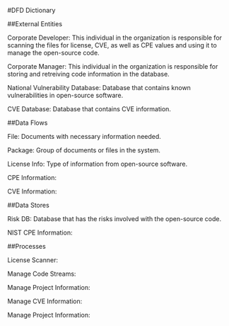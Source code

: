 #DFD Dictionary

##External Entities 

Corporate Developer: This individual in the organization is responsible for scanning the files for license, CVE, as well as CPE values and using it to manage the open-source code. 

Corporate Manager: This individual in the organization is responsible for storing and retreiving code information in the database.

National Vulnerability Database: Database that contains known vulnerabilities in open-source software.

CVE Database: Database that contains CVE information.


##Data Flows

File: Documents with necessary information needed.

Package: Group of documents or files in the system.

License Info: Type of information from open-source software.

CPE Information: 

CVE Information:


##Data Stores

Risk DB: Database that has the risks involved with the open-source code.

NIST CPE Information:

##Processes

License Scanner:

Manage Code Streams:

Manage Project Information:

Manage CVE Information:

 Manage Project Information:




